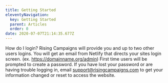 ```yaml
---
title: Getting Started
eleventyNavigation:
  key: Getting Started
  parent: Articles
  order: 0
date: 2020-07-07T21:14:35.677Z
---
```

How do I login? Rising Campaigns will provide you and up to two other users logins. You will get an email from Netlify that directs your sites login screen. (ex. <https://domainname.org/admin>) First time users will be prompted to create a password. If you have lost your password or are having trouble logging in, email [support@risingcampaigns.com](mailto:support@risingcampaigns.com) to get your information changed or reset to access the website.